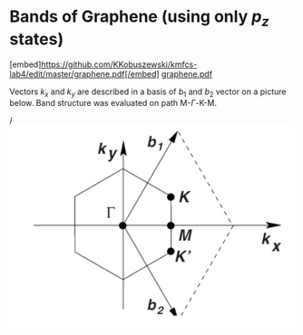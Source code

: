 
# Bands of Graphene (using only $p_z$ states)


[embed]https://github.com/KKobuszewski/kmfcs-lab4/edit/master/graphene.pdf[/embed]
[graphene.pdf](//github.com/KKobuszewski/kmfcs-lab4/edit/master/graphene.pdf)


Vectors $k_x$ and $k_y$ are described in a basis of $b_1$ and $b_2$ vector on a picture below. Band structure was evaluated on path M-$\Gamma$-K-M.

/![png](path.png)
